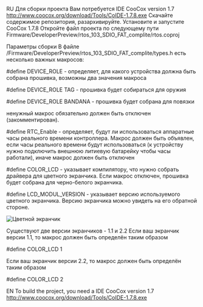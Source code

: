 RU
Для сборки проекта Вам потребуется IDE CooCox version 1.7
http://www.coocox.org/download/Tools/CoIDE-1.7.8.exe
Скачайте содержимое репозитория, разархивируйте.
Установите и запустите CooCox 1.7.8
Откройте файл проекта по следующему пути  Firmware/DeveloperPreview/rtos_103_SDIO_FAT_complite/rtos.coproj

Параметры сборки
В файле /Firmware/DeveloperPreview/rtos_103_SDIO_FAT_complite/types.h
есть несколько важных макросов:

#define DEVICE_ROLE - определяет, для какого устройства должна быть собрана прошивка, возможны два значения макроса

#define DEVICE_ROLE TAG - прошивка будет собираться для оружия

#define DEVICE_ROLE BANDANA - прошивка будет собрана для повязки

ненужный макрос обязательно должен быть отключен (закомментирован).


#define RTC_Enable - определяет, будут ли использоваться аппаратные часы реального времени контроллера.
Макрос должен быть объявлен, если часы реального времени будут использоваться (к устройству нужно подключить внешнюю литиевую батарейку чтобы часы работали), иначе макрос должен быть отключен


#define COLOR_LCD - указывает компилятору, что нужно собрать драйвера для цветного экранчика. Если макрос отключен, прошивка будет собрана для черно-белого экранчика.

#define LCD_MODUL_VERSION  - указывает версию используемого цветного экранчика. Версию экранчика можно увидеть на его обратной стороне. 

![Цветной экранчик](https://pp.userapi.com/c638623/v638623805/47f2e/EEns_1xzJgU.jpg "Цветной экранчик версии 1.1")


Существуют две версии экранчиков - 1.1 и 2.2
Если ваш экранчик версии 1.1, то макрос должен быть определён таким образом

#define COLOR_LCD 1

Если ваш экранчик версии 2.2, то макрос должен быть определён таким образом

#define COLOR_LCD 2







EN
To build the project, you need a IDE CooCox version 1.7
http://www.coocox.org/download/Tools/CoIDE-1.7.8.exe
